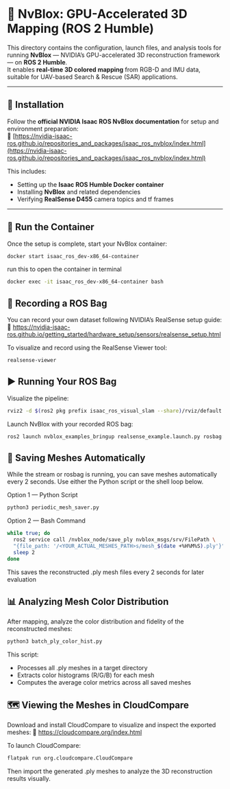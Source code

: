 # 🧱 NvBlox: GPU-Accelerated 3D Mapping (ROS 2 Humble)

This directory contains the configuration, launch files, and analysis tools for running **NvBlox** — NVIDIA’s GPU-accelerated 3D reconstruction framework — on **ROS 2 Humble**.  
It enables **real-time 3D colored mapping** from RGB-D and IMU data, suitable for UAV-based Search & Rescue (SAR) applications.

---

## 📘 Installation

Follow the **official NVIDIA Isaac ROS NvBlox documentation** for setup and environment preparation:  
🔗 [https://nvidia-isaac-ros.github.io/repositories_and_packages/isaac_ros_nvblox/index.html](https://nvidia-isaac-ros.github.io/repositories_and_packages/isaac_ros_nvblox/index.html)

This includes:
  - Setting up the **Isaac ROS Humble Docker container**
  - Installing **NvBlox** and related dependencies
  - Verifying **RealSense D455** camera topics and tf frames

---

## 🐳 Run the Container

Once the setup is complete, start your NvBlox container:

```bash
docker start isaac_ros_dev-x86_64-container
```

run this to open the container in terminal
```bash
docker exec -it isaac_ros_dev-x86_64-container bash
```

## 🎥 Recording a ROS Bag

You can record your own dataset following NVIDIA’s RealSense setup guide:
🔗 https://nvidia-isaac-ros.github.io/getting_started/hardware_setup/sensors/realsense_setup.html

To visualize and record using the RealSense Viewer tool:
```bash
realsense-viewer
```


## ▶️ Running Your ROS Bag

Visualize the pipeline:
```bash
rviz2 -d $(ros2 pkg prefix isaac_ros_visual_slam --share)/rviz/default.cfg.rviz
```

Launch NvBlox with your recorded ROS bag:
```bash
ros2 launch nvblox_examples_bringup realsense_example.launch.py rosbag:=<YOUR_ACTUAL_ROSBAG_PATH>
```

## 💾 Saving Meshes Automatically

While the stream or rosbag is running, you can save meshes automatically every 2 seconds.
Use either the Python script or the shell loop below.

Option 1 — Python Script
```bash
python3 periodic_mesh_saver.py
```
Option 2 — Bash Command
```bash
while true; do
  ros2 service call /nvblox_node/save_ply nvblox_msgs/srv/FilePath \
  "{file_path: '/<YOUR_ACTUAL_MESHES_PATH>s/mesh_$(date +%H%M%S).ply'}"
  sleep 2
done
```

This saves the reconstructed .ply mesh files every 2 seconds for later evaluation


## 📊 Analyzing Mesh Color Distribution

After mapping, analyze the color distribution and fidelity of the reconstructed meshes:
```bash
python3 batch_ply_color_hist.py
```

This script:

  - Processes all .ply meshes in a target directory
  - Extracts color histograms (R/G/B) for each mesh
  - Computes the average color metrics across all saved meshes


## 🗺️ Viewing the Meshes in CloudCompare

Download and install CloudCompare to visualize and inspect the exported meshes:
🔗 https://cloudcompare.org/index.html

To launch CloudCompare:
```bash
flatpak run org.cloudcompare.CloudCompare
```

Then import the generated .ply meshes to analyze the 3D reconstruction results visually.



